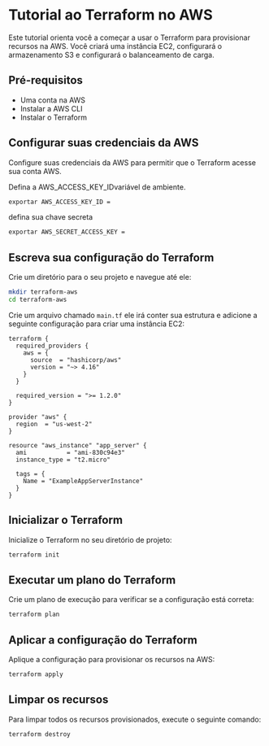 # Tutorial ao Terraform no AWS

Este tutorial orienta você a começar a usar o Terraform para provisionar recursos na AWS. Você criará uma instância EC2, configurará o armazenamento S3 e configurará o balanceamento de carga.

## Pré-requisitos
- Uma conta na AWS
- Instalar a AWS CLI
- Instalar o Terraform

## Configurar suas credenciais da AWS

Configure suas credenciais da AWS para permitir que o Terraform acesse sua conta AWS.

Defina a AWS_ACCESS_KEY_IDvariável de ambiente.
```bash
exportar AWS_ACCESS_KEY_ID = 
```
defina sua chave secreta
```bash
exportar AWS_SECRET_ACCESS_KEY =
```



## Escreva sua configuração do Terraform

Crie um diretório para o seu projeto e navegue até ele:

```bash
mkdir terraform-aws
cd terraform-aws
```

Crie um arquivo chamado `main.tf`  ele irá conter sua estrutura e adicione a seguinte configuração para criar uma instância EC2:

```hcl
terraform {
  required_providers {
    aws = {
      source  = "hashicorp/aws"
      version = "~> 4.16"
    }
  }

  required_version = ">= 1.2.0"
}

provider "aws" {
  region  = "us-west-2"
}

resource "aws_instance" "app_server" {
  ami           = "ami-830c94e3"
  instance_type = "t2.micro"

  tags = {
    Name = "ExampleAppServerInstance"
  }
}

```

## Inicializar o Terraform

Inicialize o Terraform no seu diretório de projeto:

```bash
terraform init
```

## Executar um plano do Terraform

Crie um plano de execução para verificar se a configuração está correta:

```bash
terraform plan
```

## Aplicar a configuração do Terraform

Aplique a configuração para provisionar os recursos na AWS:

```bash
terraform apply
```



## Limpar os recursos

Para limpar todos os recursos provisionados, execute o seguinte comando:

```bash
terraform destroy
```
